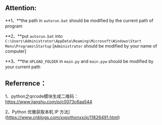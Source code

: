## Attention:

**1、**the path in `autorun.bat` should be modified by the current path of program

**2、**put `autorun.bat` into `C:\Users\Administrator\AppData\Roaming\Microsoft\Windows\Start Menu\Programs\Startup`
[`Administrator` should be modified by your name of computer]

**3、**the `UPLOAD_FOLDER` in `main.py` and `main.pyw` should be modified by your current path



## Referrence：

1、python之qrcode模块生成二维码：https://www.jianshu.com/p/c0073c6aa544

2、Python 优雅获取本机 IP 方法](https://www.cnblogs.com/xxpythonxx/p/11826491.html)

